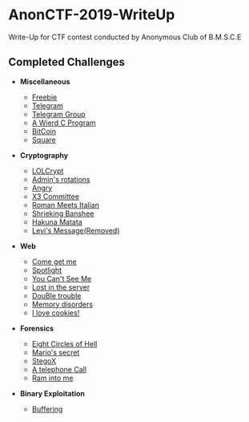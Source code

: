 # AnonCTF-2019-WriteUp
Write-Up for CTF contest conducted by Anonymous Club of B.M.S.C.E 

## Completed Challenges


* **Miscellaneous**
    - [Freebie](Miscellaneous/Freebie)
    - [Telegram](Miscellaneous/Telegram)
    - [Telegram Group](Miscellaneous/Telegram_Group)  
    - [A Wierd C Program](Miscellaneous/A_Wierd_C_Program)
    - [BitCoin](Miscellaneous/BitCoin)
    - [Square](Miscellaneous/Square)

* **Cryptography**
    - [LOLCrypt](Cryptography/LOLCrypt)
    - [Admin's rotations](Cryptography/Admins_rotations)
    - [Angry](Cryptography/Angry)
    - [X3 Committee](Cryptography/X3_Committee)
    - [Roman Meets Italian](Cryptography/Roman_Meets_Italian)
    - [Shrieking Banshee](Cryptography/Shrieking_Banshee)
    - [Hakuna Matata](Cryptography/Hakuna_Matata)
    - [Levi's Message(Removed)](Cryptography/Levi's_Message)
   
* **Web**
    - [Come get me](Web/Come_get_me)
    - [Spotlight](Web/SpotLight)
    - [You Can't See Me](Web/You_Can't_See_Me)
    - [Lost in the server](Web/Lost_in_the_server)
    - [DouBle trouble](Web/Double_Trouble)
    - [Memory disorders](Web/Memory_disorders)
    - [I love cookies!](Web/I_love_cookies!)
    
* **Forensics**
    - [Eight Circles of Hell](Forensics/Eight_Circles_of_hell)
    - [Mario's secret](Forensics/Marios_secret)
    - [StegoX](Forensics/StegoX)
    - [A telephone Call](Forensics/A_telephone_call)
    - [Ram into me](Forensics/Ram_into_me)
    
* **Binary Exploitation**
    - [Buffering](Binary_Exploitation/Buffering)
